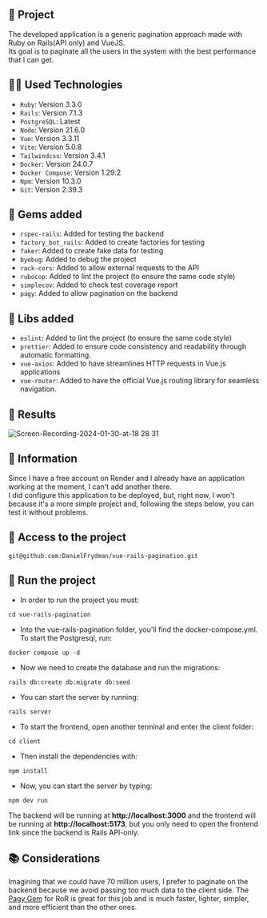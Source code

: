 ## :rocket: Project
The developed application is a generic pagination approach made with Ruby on Rails(API only) and VueJS.
<br>
Its goal is to paginate all the users in the system with the best performance that I can get.

## :technologist: Used Technologies
- `Ruby`: Version 3.3.0
- `Rails`: Version 7.1.3
- `PostgreSQL`: Latest
- `Node`: Version 21.6.0
- `Vue`: Version 3.3.11
- `Vite`: Version 5.0.8
- `Tailwindcss`: Version 3.4.1
- `Docker`: Version  24.0.7
- `Docker Compose`: Version 1.29.2
- `Npm`: Version 10.3.0
- `Git`: Version 2.39.3

## :wrench: Gems added
- `rspec-rails`: Added for testing the backend
- `factory_bot_rails`: Added to create factories for testing
- `faker`: Added to create fake data for testing
- `byebug`: Added to debug the project
- `rack-cors`: Added to allow external requests to the API
- `rubocop`: Added to lint the project (to ensure the same code style)
- `simplecov`: Added to check test coverage report
- `pagy`: Added to allow pagination on the backend

## :hammer: Libs added
- `eslint`: Added to lint the project (to ensure the same code style)
- `prettier`: Added to ensure code consistency and readability through automatic formatting.
- `vue-axios`: Added to have streamlines HTTP requests in Vue.js applications
- `vue-router`: Added to have the official Vue.js routing library for seamless navigation.

## :roller_coaster: Results
![Screen-Recording-2024-01-30-at-18 28 31](https://github.com/DanielFrydman/vue-rails-pagination/assets/43658712/bc0a066d-76dd-40a0-a9df-4fffa935c491)

## :pushpin: Information
Since I have a free account on Render and I already have an application working at the moment, I can't add another there.
<br>
I did configure this application to be deployed, but, right now, I won't because it's a more simple project and, following the steps below, you can test it without problems. 

## 📁 Access to the project
```shell
git@github.com:DanielFrydman/vue-rails-pagination.git
```

## 🐳 Run the project
- In order to run the project you must: 
```shell
cd vue-rails-pagination
```
- Into the vue-rails-pagination folder, you'll find the docker-compose.yml. To start the Postgresql, run:
```shell
docker compose up -d
```
- Now we need to create the database and run the migrations:
```shell
rails db:create db:migrate db:seed
```
- You can start the server by running:
```shell
rails server
```
- To start the frontend, open another terminal and enter the client folder:
```shell
cd client
```
- Then install the dependencies with:
```shell
npm install
```
- Now, you can start the server by typing:
```shell
npm dev run
```
The backend will be running at **http://localhost:3000** and the frontend will be running at **http://localhost:5173**, but you only need to open the frontend link since the backend is Rails API-only.

## :books: Considerations
Imagining that we could have 70 million users, I prefer to paginate on the backend because we avoid passing too much data to the client side. The [Pagy Gem](https://github.com/ddnexus/pagy) for RoR is great for this job and is much faster, lighter, simpler, and more efficient than the other ones.
